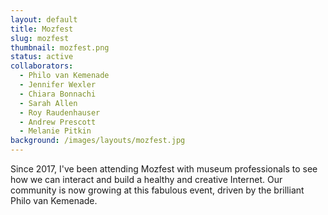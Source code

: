 ```yaml
---
layout: default
title: Mozfest
slug: mozfest
thumbnail: mozfest.png
status: active
collaborators:
  - Philo van Kemenade
  - Jennifer Wexler
  - Chiara Bonnachi
  - Sarah Allen
  - Roy Raudenhauser
  - Andrew Prescott
  - Melanie Pitkin
background: /images/layouts/mozfest.jpg
---
```

Since 2017, I've been attending Mozfest with museum professionals to see how we can interact and build a healthy and creative Internet. Our community is now growing at this fabulous event, driven by the brilliant Philo van Kemenade.

